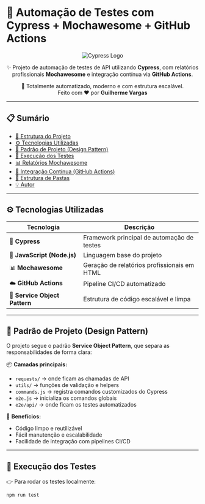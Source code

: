 # 🧪 Automação de Testes com Cypress + Mochawesome + GitHub Actions

<div align="center">

![Cypress Logo](https://raw.githubusercontent.com/cypress-io/cypress/develop/assets/cypress-logo.png)

✨ Projeto de automação de testes de API utilizando **Cypress**, com relatórios profissionais **Mochawesome** e integração contínua via **GitHub Actions**.

🚀 Totalmente automatizado, moderno e com estrutura escalável.  
Feito com ❤️ por **Guilherme Vargas**

</div>

---

## 📋 **Sumário**

- [📁 Estrutura do Projeto](#-estrutura-do-projeto)
- [⚙️ Tecnologias Utilizadas](#️-tecnologias-utilizadas)
- [🧠 Padrão de Projeto (Design Pattern)](#-padrão-de-projeto-design-pattern)
- [🧾 Execução dos Testes](#-execução-dos-testes)
- [📊 Relatórios Mochawesome](#-relatórios-mochawesome)
- [🤖 Integração Contínua (GitHub Actions)](#-integração-contínua-github-actions)
- [🧱 Estrutura de Pastas](#-estrutura-de-pastas)
- [💡 Autor](#-autor)

---

## ⚙️ **Tecnologias Utilizadas**

| Tecnologia | Descrição |
|-------------|------------|
| 🧪 **Cypress** | Framework principal de automação de testes |
| 📘 **JavaScript (Node.js)** | Linguagem base do projeto |
| 📊 **Mochawesome** | Geração de relatórios profissionais em HTML |
| ☁️ **GitHub Actions** | Pipeline CI/CD automatizado |
| 🧱 **Service Object Pattern** | Estrutura de código escalável e limpa |

---

## 🧠 **Padrão de Projeto (Design Pattern)**

O projeto segue o padrão **Service Object Pattern**, que separa as responsabilidades de forma clara:

📦 **Camadas principais:**
- `requests/` → onde ficam as chamadas de API  
- `utils/` → funções de validação e helpers  
- `commands.js` → registra comandos customizados do Cypress  
- `e2e.js` → inicializa os comandos globais  
- `e2e/api/` → onde ficam os testes automatizados

🧩 **Benefícios:**
- Código limpo e reutilizável  
- Fácil manutenção e escalabilidade  
- Facilidade de integração com pipelines CI/CD

---

## 🧾 **Execução dos Testes**

👉 Para rodar os testes localmente:

```bash
npm run test
